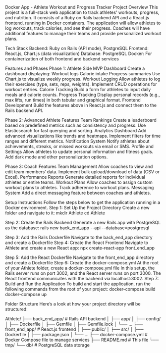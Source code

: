 Docker App - Athlete Workout and Progress Tracker
Project Overview
This project is a full-stack web application to track athletes' workouts, progress, and nutrition. It consists of a Ruby on Rails backend API and a React.js frontend, running in Docker containers. The application will allow athletes to log workouts, track calories, and see their progress. Coaches will have additional features to manage their teams and provide personalized workout plans.

Tech Stack
Backend: Ruby on Rails (API mode), PostgreSQL
Frontend: React.js, Chart.js (data visualization)
Database: PostgreSQL
Docker: For containerization of both frontend and backend services

Features and Phases
Phase 1: Athlete Side MVP
Dashboard
Create a dashboard displaying:
Workout logs
Calorie intake
Progress summaries
Use Chart.js to visualize weekly progress.
Workout Logging
Allow athletes to log their exercises (type, sets, reps, weights).
Implement CRUD operations for workout entries.
Calorie Tracking
Build a form for athletes to input daily meals and calorie counts.
Progress Tracking
Display personal records (e.g., max lifts, run times) in both tabular and graphical format.
Frontend Development
Build the features above in React.js and connect them to the Rails backend API.

Phase 2: Advanced Athlete Features
Team Rankings
Create a leaderboard based on predefined metrics such as consistency and progress.
Use Elasticsearch for fast querying and sorting.
Analytics Dashboard
Add advanced visualizations like trends and heatmaps.
Implement filters for time ranges and different metrics.
Notification System
Notify athletes about achievements, streaks, or missed workouts via email or SMS.
Profile and Settings
Allow athletes to update personal information and fitness goals.
Add dark mode and other personalization options.

Phase 3: Coach Features
Team Management
Allow coaches to view and edit team members’ data.
Implement bulk upload/download of data (CSV or Excel).
Performance Reports
Generate detailed reports for individual athletes or entire teams.
Workout Plans
Allow coaches to assign custom workout plans to athletes.
Track adherence to workout plans.
Messaging System
Add a direct messaging feature between coaches and athletes.

Setup Instructions
Follow the steps below to get the application running in a Docker environment.
Step 1: Set Up the Project Directory
Create a new folder and navigate to it:
mkdir Athlete
cd Athlete

Step 2: Create the Rails Backend
Generate a new Rails app with PostgreSQL as the database:
rails new back_end_app --api --database=postgresql

Step 3: Add the Rails Dockerfile
Navigate to the back_end_app directory and create a Dockerfile
Step 4: Create the React Frontend
Navigate to Athlete and create a new React app:
npx create-react-app front_end_app

Step 5: Add the React Dockerfile
Navigate to the front_end_app directory and create a Dockerfile
Step 6: Create the docker-compose.yml
At the root of your Athlete folder, create a docker-compose.yml file
In this setup, the Rails server runs on port 3002, and the React server runs on port 3000. The React frontend communicates with the backend via localhost:3002.
Step 7: Build and Run the Application
To build and start the application, run the following commands from the root of your project:
docker-compose build
docker-compose up



Folder Structure
Here’s a look at how your project directory will be structured:

Athlete/
├── back_end_app/              # Rails API backend
│   ├── app/
│   ├── config/
│   ├── Dockerfile
│   ├── Gemfile
│   ├── Gemfile.lock
│   └── ...
├── front_end_app/             # React.js frontend
│   ├── public/
│   ├── src/
│   ├── Dockerfile
│   ├── package.json
│   └── ...
├── docker-compose.yml         # Docker Compose file to manage services
├── README.md                  # This file
└── tmp/
    └── db/                    # PostgreSQL data storage



